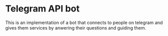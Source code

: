 # Telegram API bot

This is an implementation of a bot that connects to people on telegram and gives them services by anwering their questions and guiding them. 
